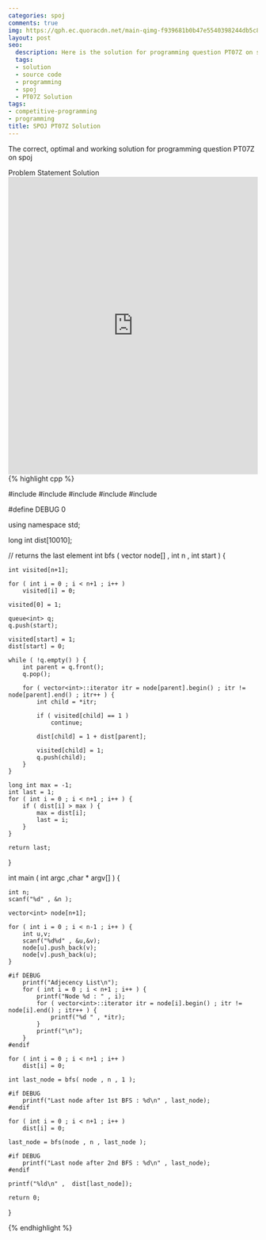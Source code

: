 ```yaml
---
categories: spoj
comments: true
img: https://qph.ec.quoracdn.net/main-qimg-f939681b0b47e5540398244db5c8966f?convert_to_webp=true
layout: post
seo:
  description: Here is the solution for programming question PT07Z on spoj
  tags:
  - solution
  - source code
  - programming
  - spoj
  - PT07Z Solution
tags:
- competitive-programming
- programming
title: SPOJ PT07Z Solution
---
```

The correct, optimal and working solution for programming question PT07Z on spoj

<div class="ui secondary pointing large menu">
  <a class="grey item" data-tab="problem-statement">
    Problem Statement
  </a>
  <a class="active item grey" data-tab="solution">
    Solution
  </a>
</div>
<div class="ui bottom attached tab" data-tab="problem-statement">
    <iframe src="http://www.spoj.com/problems/PT07Z/" width="100%" height="600px" style="overflow: scroll; border: none;"></iframe>
</div>
<div class="ui bottom attached active tab" data-tab="solution">
{% highlight cpp %}

#include <cstdio>
#include <cstdlib>
#include <iostream>
#include <queue>
#include <vector>

#define DEBUG 0

using namespace std;

long int dist[10010];

// returns the last element
int bfs ( vector<int> node[] , int n , int start ) {

	int visited[n+1];

	for ( int i = 0 ; i < n+1 ; i++ )
		visited[i] = 0;

	visited[0] = 1;

	queue<int> q;
	q.push(start);

	visited[start] = 1;
	dist[start] = 0;

	while ( !q.empty() ) {
		int parent = q.front();
		q.pop();

		for ( vector<int>::iterator itr = node[parent].begin() ; itr != node[parent].end() ; itr++ ) {
			int child = *itr;

			if ( visited[child] == 1 )
				continue;

			dist[child] = 1 + dist[parent];

			visited[child] = 1;
			q.push(child);
		}
	}

	long int max = -1;
	int last = 1;
	for ( int i = 0 ; i < n+1 ; i++ ) {
		if ( dist[i] > max ) {
			max = dist[i];
			last = i;
		}
	}

	return last;
}

int main ( int argc ,char * argv[] ) {

	int n;
	scanf("%d" , &n );

	vector<int> node[n+1];

	for ( int i = 0 ; i < n-1 ; i++ ) {
		int u,v;
		scanf("%d%d" , &u,&v);
		node[u].push_back(v);
		node[v].push_back(u);
	}

	#if DEBUG
		printf("Adjecency List\n");
		for ( int i = 0 ; i < n+1 ; i++ ) {
			printf("Node %d : " , i);
			for ( vector<int>::iterator itr = node[i].begin() ; itr != node[i].end() ; itr++ ) {
				printf("%d " , *itr);
			}
			printf("\n");
		}
	#endif

	for ( int i = 0 ; i < n+1 ; i++ )
		dist[i] = 0;

	int last_node = bfs( node , n , 1 );

	#if DEBUG
		printf("Last node after 1st BFS : %d\n" , last_node);
	#endif

	for ( int i = 0 ; i < n+1 ; i++ )
		dist[i] = 0;

	last_node = bfs(node , n , last_node );

	#if DEBUG
		printf("Last node after 2nd BFS : %d\n" , last_node);
	#endif

	printf("%ld\n" ,  dist[last_node]);

	return 0;
}


{% endhighlight %}
</div>
